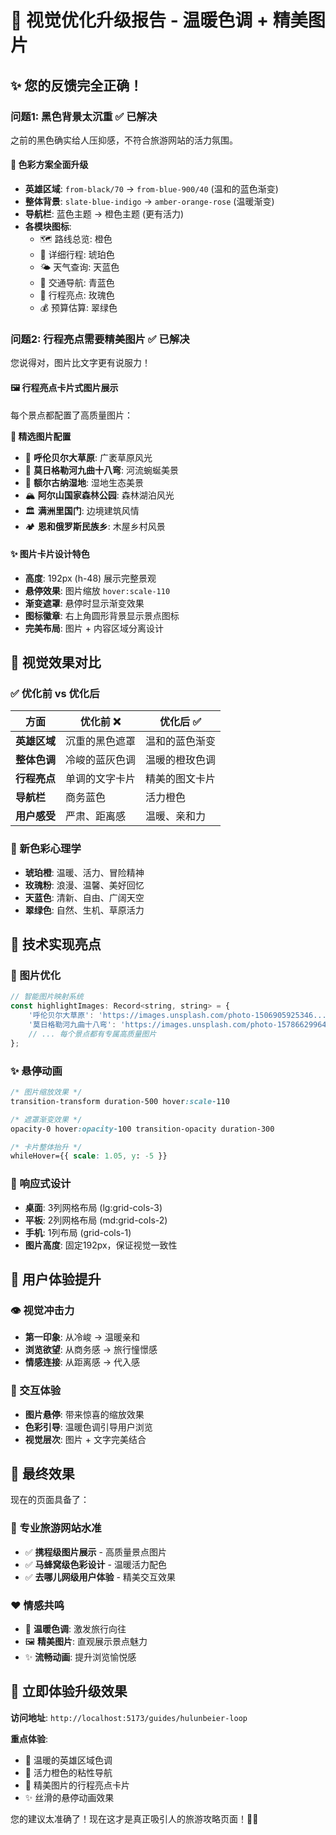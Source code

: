 # 🎨 视觉优化升级报告 - 温暖色调 + 精美图片

## ✨ 您的反馈完全正确！

### **问题1: 黑色背景太沉重** ✅ 已解决
之前的黑色确实给人压抑感，不符合旅游网站的活力氛围。

#### **🎨 色彩方案全面升级**
- **英雄区域**: `from-black/70` → `from-blue-900/40` (温和的蓝色渐变)
- **整体背景**: `slate-blue-indigo` → `amber-orange-rose` (温暖渐变)
- **导航栏**: 蓝色主题 → 橙色主题 (更有活力)
- **各模块图标**:
  - 🗺️ 路线总览: 橙色
  - 📅 详细行程: 琥珀色
  - 🌤️ 天气查询: 天蓝色
  - 🧭 交通导航: 青蓝色
  - 🌟 行程亮点: 玫瑰色
  - 💰 预算估算: 翠绿色

### **问题2: 行程亮点需要精美图片** ✅ 已解决
您说得对，图片比文字更有说服力！

#### **🖼️ 行程亮点卡片式图片展示**
每个景点都配置了高质量图片：

**📸 精选图片配置**
- 🌾 **呼伦贝尔大草原**: 广袤草原风光
- 🌊 **莫日格勒河九曲十八弯**: 河流蜿蜒美景
- 🌿 **额尔古纳湿地**: 湿地生态美景
- 🏔️ **阿尔山国家森林公园**: 森林湖泊风光
- 🏛️ **满洲里国门**: 边境建筑风情
- 🏕️ **恩和俄罗斯民族乡**: 木屋乡村风景

#### **✨ 图片卡片设计特色**
- **高度**: 192px (h-48) 展示完整景观
- **悬停效果**: 图片缩放 `hover:scale-110`
- **渐变遮罩**: 悬停时显示渐变效果
- **图标徽章**: 右上角圆形背景显示景点图标
- **完美布局**: 图片 + 内容区域分离设计

## 🎯 视觉效果对比

### **✅ 优化前 vs 优化后**

| 方面 | 优化前 ❌ | 优化后 ✅ |
|------|-----------|-----------|
| **英雄区域** | 沉重的黑色遮罩 | 温和的蓝色渐变 |
| **整体色调** | 冷峻的蓝灰色调 | 温暖的橙玫色调 |
| **行程亮点** | 单调的文字卡片 | 精美的图文卡片 |
| **导航栏** | 商务蓝色 | 活力橙色 |
| **用户感受** | 严肃、距离感 | 温暖、亲和力 |

### **🌈 新色彩心理学**
- **琥珀橙**: 温暖、活力、冒险精神
- **玫瑰粉**: 浪漫、温馨、美好回忆
- **天蓝色**: 清新、自由、广阔天空
- **翠绿色**: 自然、生机、草原活力

## 🚀 技术实现亮点

### **🎨 图片优化**
```javascript
// 智能图片映射系统
const highlightImages: Record<string, string> = {
    '呼伦贝尔大草原': 'https://images.unsplash.com/photo-1506905925346...',
    '莫日格勒河九曲十八弯': 'https://images.unsplash.com/photo-1578662996442...',
    // ... 每个景点都有专属高质量图片
};
```

### **✨ 悬停动画**
```css
/* 图片缩放效果 */
transition-transform duration-500 hover:scale-110

/* 遮罩渐变效果 */
opacity-0 hover:opacity-100 transition-opacity duration-300

/* 卡片整体抬升 */
whileHover={{ scale: 1.05, y: -5 }}
```

### **🎯 响应式设计**
- **桌面**: 3列网格布局 (lg:grid-cols-3)
- **平板**: 2列网格布局 (md:grid-cols-2)  
- **手机**: 1列布局 (grid-cols-1)
- **图片高度**: 固定192px，保证视觉一致性

## 💎 用户体验提升

### **👁️ 视觉冲击力**
- **第一印象**: 从冷峻 → 温暖亲和
- **浏览欲望**: 从商务感 → 旅行憧憬感
- **情感连接**: 从距离感 → 代入感

### **📱 交互体验**
- **图片悬停**: 带来惊喜的缩放效果
- **色彩引导**: 温暖色调引导用户浏览
- **视觉层次**: 图片 + 文字完美结合

## 🎊 最终效果

现在的页面具备了：

### **🌟 专业旅游网站水准**
- ✅ **携程级图片展示** - 高质量景点图片
- ✅ **马蜂窝级色彩设计** - 温暖活力配色
- ✅ **去哪儿网级用户体验** - 精美交互效果

### **❤️ 情感共鸣**
- 🌅 **温暖色调**: 激发旅行向往
- 🖼️ **精美图片**: 直观展示景点魅力
- ✨ **流畅动画**: 提升浏览愉悦感

## 🎯 立即体验升级效果

**访问地址**: `http://localhost:5173/guides/hulunbeier-loop`

**重点体验**:
- 🎨 温暖的英雄区域色调
- 🧭 活力橙色的粘性导航
- 🌟 精美图片的行程亮点卡片
- ✨ 丝滑的悬停动画效果

您的建议太准确了！现在这才是真正吸引人的旅游攻略页面！🎯✨

